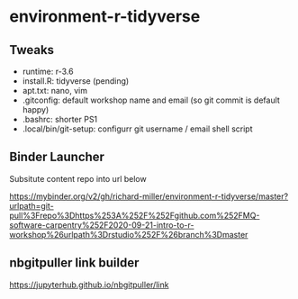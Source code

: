 # environment-r-tidyverse

## Tweaks

- runtime: r-3.6
- install.R: tidyverse (pending)
- apt.txt: nano, vim
- .gitconfig: default workshop name and email (so git commit is default happy)
- .bashrc: shorter PS1
- .local/bin/git-setup: configurr git username / email shell script


## Binder Launcher

Subsitute content repo into url below

https://mybinder.org/v2/gh/richard-miller/environment-r-tidyverse/master?urlpath=git-pull%3Frepo%3Dhttps%253A%252F%252Fgithub.com%252FMQ-software-carpentry%252F2020-09-21-intro-to-r-workshop%26urlpath%3Drstudio%252F%26branch%3Dmaster


## nbgitpuller link builder

https://jupyterhub.github.io/nbgitpuller/link
